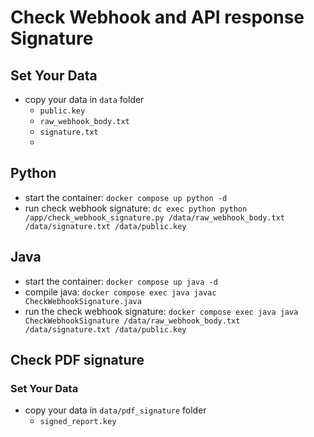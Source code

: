 # Check Webhook and API response Signature
## Set Your Data
- copy your data in `data` folder
  - `public.key`
  - `raw_webhook_body.txt`
  - `signature.txt`
  - 
## Python

- start the container: `docker compose up python -d`
- run check webhook signature: `dc exec python python /app/check_webhook_signature.py /data/raw_webhook_body.txt /data/signature.txt /data/public.key`

## Java
- start the container: `docker compose up java -d`
- compile java: `docker compose exec java javac CheckWebhookSignature.java`
- run the check webhook signature: `docker compose exec java java CheckWebhookSignature /data/raw_webhook_body.txt /data/signature.txt /data/public.key`


## Check PDF signature
### Set Your Data
- copy your data in `data/pdf_signature` folder
  - `signed_report.key`
  